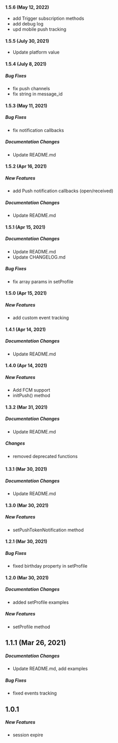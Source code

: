 #### 1.5.6 (May 12, 2022)
* add Trigger subscription methods
* add debug log
* upd mobile push tracking

#### 1.5.5 (July 30, 2021)
* Update platform value

#### 1.5.4 (July 8, 2021)
##### Bug Fixes

* fix push channels
* fix string in message_id

#### 1.5.3 (May 11, 2021)
##### Bug Fixes

* fix notification callbacks
##### Documentation Changes

* Update README.md

#### 1.5.2 (Apr 16, 2021)
##### New Features

* add Push notification callbacks (open/received)

##### Documentation Changes

* Update README.md

#### 1.5.1 (Apr 15, 2021)
##### Documentation Changes

* Update README.md
* Update CHANGELOG.md

##### Bug Fixes

* fix array params in setProfile

#### 1.5.0 (Apr 15, 2021)
##### New Features
* add custom event tracking

#### 1.4.1 (Apr 14, 2021)
##### Documentation Changes

* Update README.md

#### 1.4.0 (Apr 14, 2021)

##### New Features

* Add FCM support
* initPush() method

#### 1.3.2 (Mar 31, 2021)

##### Documentation Changes

* Update README.md

##### Changes

* removed deprecated functions

##### 

#### 1.3.1 (Mar 30, 2021)

##### Documentation Changes

* Update README.md

#### 1.3.0 (Mar 30, 2021)

##### New Features

* setPushTokenNotification method

#### 1.2.1 (Mar 30, 2021)

##### Bug Fixes

* fixed birthday property in setProfile

#### 1.2.0 (Mar 30, 2021)

##### Documentation Changes

* added setProfile examples

##### New Features

* setProfile method

## 1.1.1 (Mar 26, 2021)

##### Documentation Changes

* Update README.md, add examples

##### Bug Fixes

* fixed events tracking

## 1.0.1

##### New Features

* session expire
